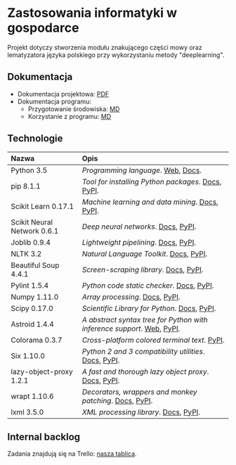 # Zastosowania informatyki w gospodarce

Projekt dotyczy stworzenia modułu znakującego części mowy oraz lematyzatora języka polskiego przy wykorzystaniu metody "deeplearning".


## Dokumentacja
- Dokumentacja projektowa: [PDF](docs/report.pdf)
- Dokumentacja programu:
  - Przygotowanie środowiska: [MD](docs/app/installation.md)
  - Korzystanie z programu: [MD](docs/app/usage.md)

## Technologie
| Nazwa | Opis |
|:------|:-----|
| Python 3.5 | *Programming language*. [Web](https://www.python.org/), [Docs](http://docs.python.org/3.5/). |
| pip 8.1.1 | *Tool for installing Python packages*. [Docs](https://pip.pypa.io/en/stable/), [PyPI](https://pypi.python.org/pypi/pip). |
| Scikit Learn 0.17.1 | *Machine learning and data mining*. [Docs](http://http://scikit-learn.org/0.17/documentation.html), [PyPI](https://pypi.python.org/pypi/scikit-learn/0.17.1). |
| Scikit Neural Network 0.6.1 | *Deep neural networks*. [Docs](https://scikit-neuralnetwork.readthedocs.org/en/latest/), [PyPI](https://pypi.python.org/pypi/scikit-neuralnetwork/0.6.1). |
| Joblib 0.9.4 | *Lightweight pipelining*. [Docs](https:/pythonhosted.org/joblib/), [PyPI](https://pypi.python.org/pypi/joblib/0.9.4). |
| NLTK 3.2 | *Natural Language Toolkit*. [Docs](http://www.nltk.org), [PyPI](https://pypi.python.org/pypi/nltk/3.2). |
| Beautiful Soup 4.4.1 | *Screen-scraping library*. [Docs](https://www.crummy.com/software/BeautifulSoup/bs4/doc/), [PyPI](https://pypi.python.org/pypi/beautifulsoup4/4.4.1). |
| Pylint 1.5.4 | *Python code static checker*. [Docs](http://www.pylint.org), [PyPI](https://pypi.python.org/pypi/pylint/1.5.4). |
| Numpy 1.11.0 | *Array processing*. [Docs](http://www.numpy.org), [PyPI](https://pypi.python.org/pypi/numpy/1.11.0). |
| Scipy 0.17.0 | *Scientific Library for Python*. [Docs](http://www.scipy.org), [PyPI](https://pypi.python.org/pypi/scipy/0.17.0). |
| Astroid 1.4.4 | *A abstract syntax tree for Python with inference support*. [Web](https://www.astroid.org/), [PyPI](https://pypi.python.org/pypi/astroid/1.4.4). |
| Colorama 0.3.7 | *Cross-platform colored terminal text*. [PyPI](https://pypi.python.org/pypi/colorama). |
| Six 1.10.0 | *Python 2 and 3 compatibility utilities*. [Docs](http://pythonhosted.org/six/), [PyPI](https://pypi.python.org/pypi/six/1.10.0). |
| lazy-object-proxy 1.2.1 | *A fast and thorough lazy object proxy*. [Docs](http://python-lazy-object-proxy.readthedocs.io/en/latest/), [PyPI](https://pypi.python.org/pypi/lazy-object-proxy/1.2.1). |
| wrapt 1.10.6 | *Decorators, wrappers and monkey patching*. [Docs](http://wrapt.readthedocs.io/en/latest/), [PyPI](https://pypi.python.org/pypi/wrapt/1.10.6). |
| lxml 3.5.0 | *XML processing library*. [Docs](http://lxml.de/index.html#documentation), [PyPI](https://pypi.python.org/pypi/lxml/3.5.0). |


## Internal backlog
Zadania znajdują się na Trello: [nasza tablica](https://trello.com/b/XU09b2u5/zastosowanie-informatyki-w-gospodarce-projekt-deeplearning-lematyzacja-pos-tagging).
